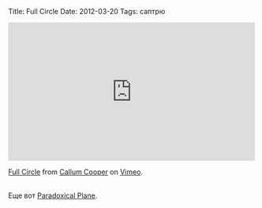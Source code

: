 Title: Full Circle
Date: 2012-03-20
Tags: саптрю

<div class="text"><iframe src="http://player.vimeo.com/video/37077712?title=0&amp;byline=0&amp;portrait=0" width="500" height="281" frameborder="0" webkitallowfullscreen="webkitallowfullscreen" mozallowfullscreen="mozallowfullscreen" allowfullscreen="allowfullscreen"></iframe><p><a href="http://vimeo.com/37077712">Full Circle</a> from <a href="http://vimeo.com/callumcooper">Callum Cooper</a> on <a href="http://vimeo.com">Vimeo</a>.</p><br />
Еще вот <a href="http://vimeo.com/38592982">Paradoxical Plane</a>.</div>